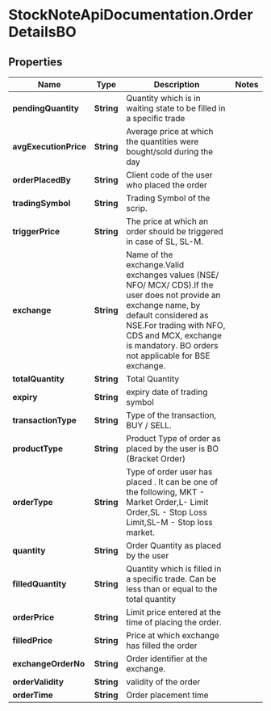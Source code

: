 # StockNoteApiDocumentation.OrderDetailsBO

## Properties
Name | Type | Description | Notes
------------ | ------------- | ------------- | -------------
**pendingQuantity** | **String** | Quantity which is in waiting state to be filled in a specific trade | 
**avgExecutionPrice** | **String** | Average price at which the quantities were bought/sold during the day | 
**orderPlacedBy** | **String** | Client code of the user who placed the order | 
**tradingSymbol** | **String** | Trading Symbol of the scrip. | 
**triggerPrice** | **String** | The price at which an order should be triggered in case of SL, SL-M. | 
**exchange** | **String** | Name of the exchange.Valid exchanges values (NSE/ NFO/ MCX/ CDS).If the user does not provide an exchange name, by default considered as NSE.For trading with NFO, CDS and MCX, exchange is mandatory. BO orders not applicable for BSE exchange. | 
**totalQuantity** | **String** | Total Quantity  | 
**expiry** | **String** | expiry date of trading symbol | 
**transactionType** | **String** | Type of the transaction, BUY / SELL. | 
**productType** | **String** | Product Type of order as placed by the user is BO (Bracket Order) | 
**orderType** | **String** | Type of order user has placed . It can be one of the following, MKT - Market Order,L- Limit Order,SL - Stop Loss Limit,SL-M - Stop loss market. | 
**quantity** | **String** | Order Quantity as placed by the user | 
**filledQuantity** | **String** | Quantity which is filled in a specific trade. Can be less than or equal to the total quantity | 
**orderPrice** | **String** | Limit price entered at the time of placing the order. | 
**filledPrice** | **String** | Price at which exchange has filled the order | 
**exchangeOrderNo** | **String** | Order identifier at the exchange. | 
**orderValidity** | **String** | validity of the order | 
**orderTime** | **String** | Order placement time | 


